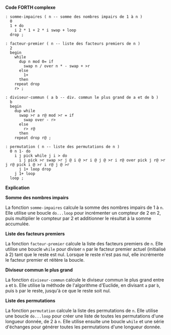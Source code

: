 **Code FORTH complexe**

```forth
: somme-impaires ( n -- somme des nombres impairs de 1 à n )
  0
  1 + do
    i 2 * 1 + 2 * i swap + loop
  drop ;

: facteur-premier ( n -- liste des facteurs premiers de n )
  2
  begin
    while
      dup n mod 0= if
        swap n / over n * - swap + >r
      else
        1+
      then
    repeat drop
    r> ;

: diviseur-commun ( a b -- div. commun le plus grand de a et de b )
  b
  begin
    dup while
      swap >r a r@ mod >r = if
        swap over - r>
      else
        r> r@
      then
    repeat drop r@ ;

: permutation ( n -- liste des permutations de n )
  0 n 1- do
    i j pick while j i > do
      i j pick >r swap >r j @ i @ >r i @ j @ >r i r@ over pick j r@ >r j r@ pick i @ >r i r@ j @ >r
      j 1+ loop drop
    j 1+ loop
  loop ;
```

**Explication**

**Somme des nombres impairs**

La fonction `somme-impaires` calcule la somme des nombres impairs de 1 à `n`. Elle utilise une boucle `do...loop` pour incrémenter un compteur de 2 en 2, puis multiplier le compteur par 2 et additionner le résultat à la somme accumulée.

**Liste des facteurs premiers**

La fonction `facteur-premier` calcule la liste des facteurs premiers de `n`. Elle utilise une boucle `while` pour diviser `n` par le facteur premier actuel (initialisé à 2) tant que le reste est nul. Lorsque le reste n'est pas nul, elle incrémente le facteur premier et réitère la boucle.

**Diviseur commun le plus grand**

La fonction `diviseur-commun` calcule le diviseur commun le plus grand entre `a` et `b`. Elle utilise la méthode de l'algorithme d'Euclide, en divisant `a` par `b`, puis `b` par le reste, jusqu'à ce que le reste soit nul.

**Liste des permutations**

La fonction `permutation` calcule la liste des permutations de `n`. Elle utilise une boucle `do...loop` pour créer une liste de toutes les permutations d'une longueur donnée, de 2 à `n`. Elle utilise ensuite une boucle `while` et une série d'échanges pour générer toutes les permutations d'une longueur donnée.
